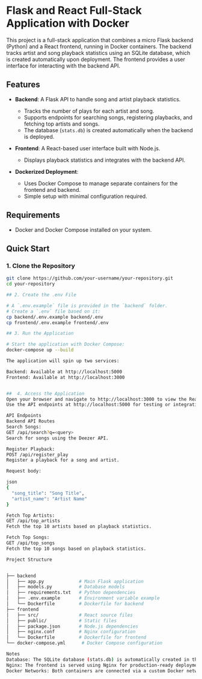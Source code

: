 # Flask and React Full-Stack Application with Docker

This project is a full-stack application that combines a micro Flask backend (Python) and a React frontend, running in Docker containers. The backend tracks artist and song playback statistics using an SQLite database, which is created automatically upon deployment. The frontend provides a user interface for interacting with the backend API.

## Features

- **Backend**: A Flask API to handle song and artist playback statistics.
  - Tracks the number of plays for each artist and song.
  - Supports endpoints for searching songs, registering playbacks, and fetching top artists and songs.
  - The database (`stats.db`) is created automatically when the backend is deployed.
  
- **Frontend**: A React-based user interface built with Node.js.
  - Displays playback statistics and integrates with the backend API.

- **Dockerized Deployment**:
  - Uses Docker Compose to manage separate containers for the frontend and backend.
  - Simple setup with minimal configuration required.

## Requirements

- Docker and Docker Compose installed on your system.

## Quick Start

### 1. Clone the Repository
```bash
git clone https://github.com/your-username/your-repository.git
cd your-repository

## 2. Create the .env File

# A `.env.example` file is provided in the `backend` folder. 
# Create a `.env` file based on it:
cp backend/.env.example backend/.env
cp frontend/.env.example frontend/.env

## 3. Run the Application

# Start the application with Docker Compose:
docker-compose up --build

The application will spin up two services:

Backend: Available at http://localhost:5000
Frontend: Available at http://localhost:3000


##  4. Access the Application
Open your browser and navigate to http://localhost:3000 to view the React frontend.
Use the API endpoints at http://localhost:5000 for testing or integration.

API Endpoints
Backend API Routes
Search Songs:
GET /api/search?q=<query>
Search for songs using the Deezer API.

Register Playback:
POST /api/register_play
Register a playback for a song and artist.

Request body:

json
{
  "song_title": "Song Title",
  "artist_name": "Artist Name"
}

Fetch Top Artists:
GET /api/top_artists
Fetch the top 10 artists based on playback statistics.

Fetch Top Songs:
GET /api/top_songs
Fetch the top 10 songs based on playback statistics.

Project Structure


├── backend
│   ├── app.py             # Main Flask application
│   ├── models.py          # Database models
│   ├── requirements.txt   # Python dependencies
│   ├── .env.example       # Environment variable example
│   └── Dockerfile         # Dockerfile for backend
├── frontend
│   ├── src/               # React source files
│   ├── public/            # Static files
│   ├── package.json       # Node.js dependencies
│   ├── nginx.conf         # Nginx configuration
│   └── Dockerfile         # Dockerfile for frontend
└── docker-compose.yml      # Docker Compose configuration

Notes
Database: The SQLite database (stats.db) is automatically created in the backend container upon deployment. It persists playback statistics for songs and artists.
Nginx: The frontend is served using Nginx for production-ready deployment.
Docker Networks: Both containers are connected via a custom Docker network (app-network).